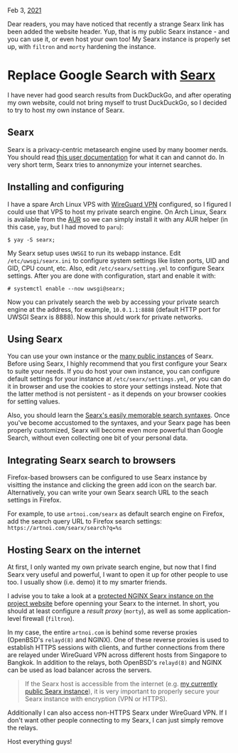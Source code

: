 Feb 3, [2021](/blog/2021/)

Dear readers, you may have noticed that recently a strange Searx link has been added the website header. Yup, that is my public Searx instance - and you can use it, or even host your own too! My Searx instance is properly set up, with `filtron` and `morty` hardening the instance.

# Replace Google Search with [Searx](https://searx.me)
I have never had good search results from DuckDuckGo, and after operating my own website, could not bring myself to trust DuckDuckGo, so I decided to try to host my own instance of Searx.

## Searx
Searx is a privacy-centric metasearch engine used by many boomer nerds. You should read [this user documentation](https://searx.github.io/searx/user/own-instance.html#how-does-searx-protect-privacy) for what it can and cannot do. In very short term, Searx tries to annonymize your internet searches.

## Installing and configuring
I have a spare Arch Linux VPS with [WireGuard VPN](/blog/2020/wireguard/) configured, so I figured I could use that VPS to host my private search engine. On Arch Linux, Searx is available from the [AUR](https://aur.archlinux.org) so we can simply install it with any AUR helper (in this case, `yay`, but I had moved to `paru`):

    $ yay -S searx;

My Searx setup uses `UWSGI` to run its webapp instance. Edit `/etc/uwsgi/searx.ini` to configure system settings like listen ports, UID and GID, CPU count, etc. Also, edit `/etc/searx/setting.yml` to configure Searx settings. After you are done with configuration, start and enable it with:

    # systemctl enable --now uwsgi@searx;

Now you can privately search the web by accessing your private search engine at the address, for example, `10.0.1.1:8888` (default HTTP port for UWSGI Searx is 8888). Now this should work for private networks.

## Using Searx
You can use your own instance or the [many public instances](https://searx.space) of Searx. Before using Searx, I highly recommend that you first configure your Searx to suite your needs. If you do host your own instance, you can configure default settings for your instance at `/etc/searx/settings.yml`, *or* you can do it in browser and use the cookies to store your settings instead. Note that the latter method is not persistent - as it depends on your browser cookies for setting values.

Also, you should learn the [Searx's easily memorable search syntaxes](https://searx.github.io/searx/user/). Once you've become accustomed to the syntaxes, and your Searx page has been properly customized, Searx will become even more powerful than Google Search, without even collecting one bit of your personal data.

## Integrating Searx search to browsers
Firefox-based browsers can be configured to use Searx instance by visitting the instance and clicking the green add icon on the search bar. Alternatively, you can write your own Searx search URL to the seach settings in Firefox.

For example, to use `artnoi.com/searx` as default search engine on Firefox, add the search query URL to Firefox search settings: `https://artnoi.com/searx/search?q=%s`

## Hosting Searx on the internet
At first, I only wanted my own private search engine, but now that I find Searx very useful and powerful, I want to open it up for other people to use too. I usually show (i.e. demo) it to my smarter friends.

I advise you to take a look at a [protected NGINX Searx instance on the project website](https://searx.github.io/searx/admin/installation-nginx.html#a-nginx-searx-site) before openning your Searx to the internet. In short, you should at least configure a *result proxy* (`morty`), as well as some application-level firewall (`filtron`).

In my case, the entire `artnoi.com` is behind some reverse proxies (OpenBSD's `relayd(8)` and NGINX). One of these reverse proxies is used to establish HTTPS sessions with clients, and further connections from there are relayed under WireGuard VPN across different hosts from Singapore to Bangkok. In addition to the relays, both OpenBSD's `relayd(8)` and NGINX can be used as load balancer across the servers.

> If the Searx host is accessible from the internet (e.g. [my currently public Searx instance](https://artnoi.com/searx)), it is very important to properly secure your Searx instance with encryption (VPN or HTTPS).

Additionally I can also access non-HTTPS Searx under WireGuard VPN. If I don't want other people connecting to my Searx, I can just simply remove the relays.

Host everything guys!
